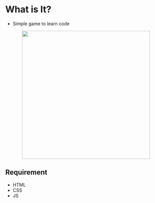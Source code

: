 # What is It?
- Simple game to learn code

<p align="center"><img src="https://github.com/pilpod/WhatIsIt-Puzzle/blob/main/repo/game-img.jpg" width="400"></p>

## Requirement
- HTML
- CSS
- JS

##